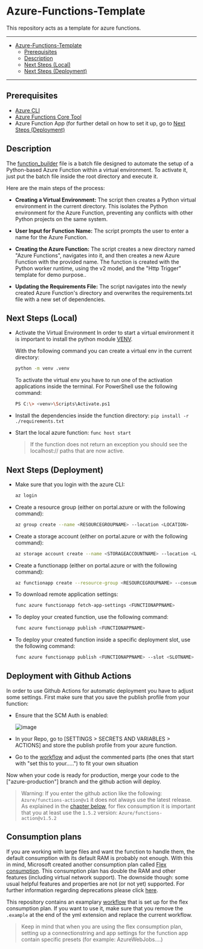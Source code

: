 # Azure-Functions-Template
This repository acts as a template for azure functions.

---
- [Azure-Functions-Template](#azure-functions-template)
  - [Prerequisites](#prerequisites)
  - [Description](#description)
  - [Next Steps (Local)](#next-steps-local)
  - [Next Steps (Deployment)](#next-steps-deployment)

---

## Prerequisites
- [Azure CLI](https://learn.microsoft.com/en-us/cli/azure/install-azure-cli)
- [Azure Functions Core Tool](https://learn.microsoft.com/en-us/azure/azure-functions/functions-run-local?tabs=windows%2Cisolated-process%2Cnode-v4%2Cpython-v2%2Chttp-trigger%2Ccontainer-apps&pivots=programming-language-python)
- Azure Function App (for further detail on how to set it up, go to [Next Steps (Deployment)](https://github.com/binaryrain-net/Azure-Functions-Template?tab=readme-ov-file#next-steps-deployment)

## Description
The [function_builder](function_builder.bat) file is a batch file designed to automate the setup of a Python-based Azure Function within a virtual environment. To activate it, just put the batch file inside the root directory and execute it. 

Here are the main steps of the process:

- **Creating a Virtual Environment:** The script then creates a Python virtual environment in the current directory. This isolates the Python environment for the Azure Function, preventing any conflicts with other Python projects on the same system.

- **User Input for Function Name:** The script prompts the user to enter a name for the Azure Function.

- **Creating the Azure Function:** The script creates a new directory named "Azure Functions", navigates into it, and then creates a new Azure Function with the provided name. The function is created with the Python worker runtime, using the v2 model, and the "Http Trigger" template for demo purpose..

- **Updating the Requirements File:** The script navigates into the newly created Azure Function's directory and overwrites the requirements.txt file with a new set of dependencies.

## Next Steps (Local)
- Activate the Virtual Environment
    In order to start a virtual environment it is important to install the python module [VENV](https://docs.python.org/3/library/venv.html).

    With the following command you can create a virtual env in the current directory:
    ```bash
    python -m venv .venv
    ```
    
    To activate the virtual env you have to run one of the activation applications inside the terminal. For PowerShell use the following command:
    ```bash
    PS C:\> <venv>\Scripts\Activate.ps1
    ```
- Install the dependencies inside the function directory: `pip install -r ./requirements.txt`
- Start the local azure function: `func host start`
  > If the function does not return an exception you should see the localhost:// paths that are now active.

## Next Steps (Deployment)
- Make sure that you login with the azure CLI:
  ```bash
  az login
  ```
- Create a resource group (either on portal.azure or with the following command):
  ```bash
  az group create --name <RESOURCEGROUPNAME> --location <LOCATION>
  ```
- Create a storage account (either on portal.azure or with the following command):
  ```bash
  az storage account create --name <STORAGEACCOUNTNAME> --location <LOCATION> --resource-group <RESOURCEGROUPNAME> --sku Standard_LRS
  ```
- Create a functionapp (either on portal.azure or with the following command):
  ```bash
  az functionapp create --resource-group <RESOURCEGROUPNAME> --consumption-plan-location <LOCATION> --runtime <RUNTIME> --functions-version 3 --name <FUNCTIONAPPNAME> --storage-account <STORAGEACCOUNTNAME> --os-type Linux
  ```
- To download remote application settings:
  ```bash
  func azure functionapp fetch-app-settings <FUNCTIONAPPNAME>
  ```
- To deploy your created function, use the following command:
  ```bash
  func azure functionapp publish <FUNCTIONAPPNAME>
  ```
- To deploy your created function inside a specific deployment slot, use the following command:
  ```bash
  func azure functionapp publish <FUNCTIONAPPNAME> --slot <SLOTNAME>
  ```

## Deployment with Github Actions
In order to use Github Actions for automatic deployment you have to adjust some settings.
First make sure that you save the publish profile from your function:
- Ensure that the SCM Auth is enabled:
  
    ![image](https://github.com/user-attachments/assets/10c09464-e487-4e0d-8299-86d802014e1c)

- In your Repo, go to [SETTINGS > SECRETS AND VARIABLES > ACTIONS] and store the publish profile from your azure function.
- Go to the [workflow](./.github/workflows/azure-functions.yml) and adjust the commented parts (the ones that start with "set this to your.....") to fit your own situation

Now when your code is ready for production, merge your code to the ["azure-production"] branch and the github action will deploy.

> Warning:
> If you enter the github action like the following: `Azure/functions-action@v1` it does not always use the latest release. As explained in the [chapter below](#Consumption-plans), for flex consumption it is important that you at least use the `1.5.2` version: `Azure/functions-action@v1.5.2`

## Consumption plans
If you are working with large files and want the function to handle them, the default consumption with its default RAM is probably not enough. With this in mind, Microsoft created another consumption plan called [Flex consumption](https://learn.microsoft.com/en-us/azure/azure-functions/flex-consumption-plan). This consumption plan has double the RAM and other features (including virtual network support). The downside though: some usual helpful features and properties are not (or not yet) supported. For further information regarding deprecations please click [here](https://learn.microsoft.com/en-us/azure/azure-functions/functions-app-settings#flex-consumption-plan-deprecations).

This repository contains an examplary [workflow](./.github/workflows/azure-functions.yml) that is set up for the flex consumption plan. If you want to use it, make sure that you remove the `.example` at the end of the yml extension and replace the current workflow.


> Keep in mind that when you are using the flex consumption plan, setting up a connectionstring and app settings for the function app contain specific presets (for example: AzureWebJobs….)

